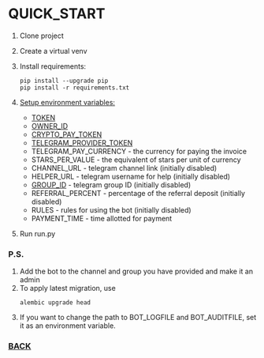 # QUICK_START
   1. Clone project
   2. Create a virtual venv
   3. Install requirements:
       ```
       pip install --upgrade pip
       pip install -r requirements.txt
       ```
   4. [Setup environment variables:](https://stackoverflow.com/questions/42708389/how-to-set-environment-variables-in-pycharm)

      - [TOKEN](https://telegram.me/BotFather)
      - [OWNER_ID](https://telegram.me/myidbot)
      - [CRYPTO_PAY_TOKEN](https://help.send.tg/en/articles/10279948-crypto-pay-api#h_020215e6d7)
      - [TELEGRAM_PROVIDER_TOKEN](https://core.telegram.org/bots/payments#getting-a-token)
      - TELEGRAM_PAY_CURRENCY - the currency for paying the invoice
      - STARS_PER_VALUE - the equivalent of stars per unit of currency
      - CHANNEL_URL - telegram channel link (initially disabled)
      - HELPER_URL - telegram username for help (initially disabled)
      - [GROUP_ID](https://docs.b2core.b2broker.com/how-to-articles/manage-communication-platforms/how-to-get-telegram-chat-group-and-channel-identifiers) -  telegram group ID (initially disabled)
      - REFERRAL_PERCENT - percentage of the referral deposit (initially disabled)
      - RULES - rules for using the bot (initially disabled)
      - PAYMENT_TIME - time allotted for payment

   5. Run run.py

### P.S.
1. Add the bot to the channel and group you have provided and make it an admin
2. To apply latest migration, use 
      ```
      alembic upgrade head
      ```
3. If you want to change the path to BOT_LOGFILE and BOT_AUDITFILE, set it as an environment variable.

### [BACK](../README.md)